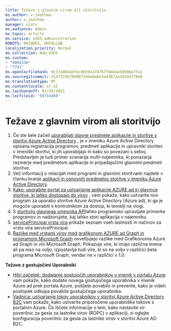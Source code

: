 ```yaml
---
title: Težave z glavnim virom ali storitvijo
ms.author: v-jmathew
author: v-jmathew
manager: scotv
ms.audience: Admin
ms.topic: article
ms.service: o365-administration
ROBOTS: NOINDEX, NOFOLLOW
localization_priority: Normal
ms.collection: Adm_O365
ms.custom:
- "9004336"
- "7741"
ms.openlocfilehash: 9c37ad8e4dfecdb59a37d767f8eb4a5d99be7fa1
ms.sourcegitcommit: d13f23fb7994871d4e0e6e3e43672a101bd779e8
ms.translationtype: MT
ms.contentlocale: sl-SI
ms.lasthandoff: 01/28/2021
ms.locfileid: "50714460"
---
```

# <a name="issues-with-a-resource-or-service-principal"></a>Težave z glavnim virom ali storitvijo

1. Če ste šele začeli [uporabljati glavne predmete aplikacije in storitve v storitvi Azure Active Directory](https://docs.microsoft.com/azure/active-directory/develop/app-objects-and-service-principals) , je v imeniku Azure Active Directory opisana registracija programov, predmeti aplikacije in upravniki storitev v imeniški storitvi, ki jih uporabljajo in kako so povezani s seboj. Predstavljen je tudi primer scenarija multi-najemnika, ki ponazarja razmerje med predmetom aplikacije in pripadajočimi glavnimi predmeti storitve.
2. Več informacij o relacijah med programi in glavnimi storitvami najdete v članku branje [aplikacij in osnovnih predmetov storitve v imeniku Azure Active Directory](https://docs.microsoft.com/azure/active-directory/develop/app-objects-and-service-principals).
3. [Kako: uporabite portal za ustvarjanje aplikacije AZURE ad in glavnice storitve, ki lahko dostopajo do virov](https://docs.microsoft.com/azure/active-directory/develop/howto-create-service-principal-portal) , vam pokaže, kako ustvarite nov program za uporabo storitve Azure Active Directory (Azure ad), ki ga je mogoče uporabiti s kontrolnikom za dostop, ki temelji na vlogi.
4. S [storitvijo glavnega vmesnika API](https://docs.microsoft.com/graph/api/resources/serviceprincipal)lahko programsko upravljate primerke programov in nadzorujete, kaj lahko stori aplikacija v najemniku.
5. [servicePrincipal vrsta vira](https://docs.microsoft.com/graph/api/resources/serviceprincipal) prikaže seznam vseh lastnosti in načinov za vrsto vira servicePrincipal.
6. [Razlike med vrstami virov med grafikonom AZURE ad Graph in programom Microsoft Graph](https://docs.microsoft.com/graph/migrate-azure-ad-graph-resource-differences) osvetljujejo razlike med Grafikonoma Azure ad Graph in viri Microsoft Graph. Prikazuje vire, ki imajo različna imena ali pa niso na voljo; izpostavlja tudi vire, ki so na voljo v različici beta programa Microsoft Graph, vendar ne v različici v 1.0.

**Težave z gostujočimi Uporabniki**

- [Hitri začetek: dodajanje gostujočih uporabnikov v imenik v portalu Azure](https://docs.microsoft.com/azure/active-directory/external-identities/b2b-quickstart-add-guest-users-portal#prerequisites) vam pokaže, kako dodate novega gostujočega uporabnika v imenik Azure ad prek portala Azure, pošljete povabilo in preverite, kako je videti postopek odkupa povabila gostujočega uporabnika.
- [Vadnica: ustvarjanje tokov uporabnikov v storitvi Azure Active Directory B2C](https://docs.microsoft.com/azure/active-directory-b2c/tutorial-create-user-flows) vam pokaže, kako ustvarite priporočene uporabniške tokove s portalom Azure. Če iščete informacije o tem, kako nastavite vir poverilnic za gesla za lastnike virov (ROPC) v aplikaciji, si oglejte konfiguracija poverilnic za gesla za lastnike virov v storitvi Azure AD B2C.
